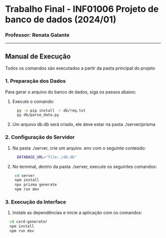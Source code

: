 # Trabalho Final - INF01006 Projeto de banco de dados (2024/01)

### Professor: Renata Galante

---

## Manual de Execução

Todos os comandos são executados a partir da pasta principal do projeto

### 1. Preparação dos Dados
Para gerar o arquivo do banco de dados, siga os passos abaixo:

1. Execute o comando:
   ```bash
     py -m pip install -r db/req.txt
     py db/parse_data.py
2. Um arquivo db.db será criado, ele deve estar na pasta ./server/prisma

### 2. Configuração do Servidor
1. Na pasta ./server, crie um arquivo .env com o seguinte conteúdo:
   ```bash
     DATABASE_URL="file:./db.db"  
   
2. No terminal, dentro da pasta ./server, execute os seguintes comandos:
   ```bash
    cd server
    npm install
    npx prisma generate
    npm run dev

### 3. Execução da Interface
1. Instale as dependências e inicie a aplicação com os comandos:
  ```bash
    cd card-generator
    npm install
    npm run dev
